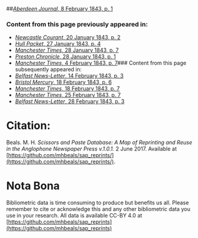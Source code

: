 ##[*Aberdeen Journal*, 8 February 1843, p. 1](https://mhbeals.github.io/sap_html/Aberdeen-Journal/Aberdeen-Journal-8-February-1843-p-1)

### Content from this page previously appeared in:
+ [*Newcastle Courant*, 20 January 1843, p. 2](https://mhbeals.github.io/sap_html/Newcastle-Courant/Newcastle-Courant-20-January-1843-p-2)
+ [*Hull Packet*, 27 January 1843, p. 4](https://mhbeals.github.io/sap_html/Hull-Packet/Hull-Packet-27-January-1843-p-4)
+ [*Manchester Times*, 28 January 1843, p. 7](https://mhbeals.github.io/sap_html/Manchester-Times/Manchester-Times-28-January-1843-p-7)
+ [*Preston Chronicle*, 28 January 1843, p. 1](https://mhbeals.github.io/sap_html/Preston-Chronicle/Preston-Chronicle-28-January-1843-p-1)
+ [*Manchester Times*, 4 February 1843, p. 7](https://mhbeals.github.io/sap_html/Manchester-Times/Manchester-Times-4-February-1843-p-7)### Content from this page subsequently appeared in:
+ [*Belfast News-Letter*, 14 February 1843, p. 3](https://mhbeals.github.io/sap_html/Belfast-News-Letter/Belfast-News-Letter-14-February-1843-p-3)
+ [*Bristol Mercury*, 18 February 1843, p. 6](https://mhbeals.github.io/sap_html/Bristol-Mercury/Bristol-Mercury-18-February-1843-p-6)
+ [*Manchester Times*, 18 February 1843, p. 7](https://mhbeals.github.io/sap_html/Manchester-Times/Manchester-Times-18-February-1843-p-7)
+ [*Manchester Times*, 25 February 1843, p. 7](https://mhbeals.github.io/sap_html/Manchester-Times/Manchester-Times-25-February-1843-p-7)
+ [*Belfast News-Letter*, 28 February 1843, p. 3](https://mhbeals.github.io/sap_html/Belfast-News-Letter/Belfast-News-Letter-28-February-1843-p-3)
                    
# Citation: 

Beals. M. H. *Scissors and Paste Database: A Map of Reprinting and Reuse in the Anglophone Newspaper Press v.1.0.1.* 2 June 2017. Available at [https://github.com/mhbeals/sap_reprints/](https://github.com/mhbeals/sap_reprints/). 
                    
# Nota Bona

Bibliometric data is time consuming to produce but benefits us all. Please remember to cite or acknowledge this and any other bibliometric data you use in your research. All data is available CC-BY 4.0 at [https://github.com/mhbeals/sap_reprints](https://github.com/mhbeals/sap_reprints)